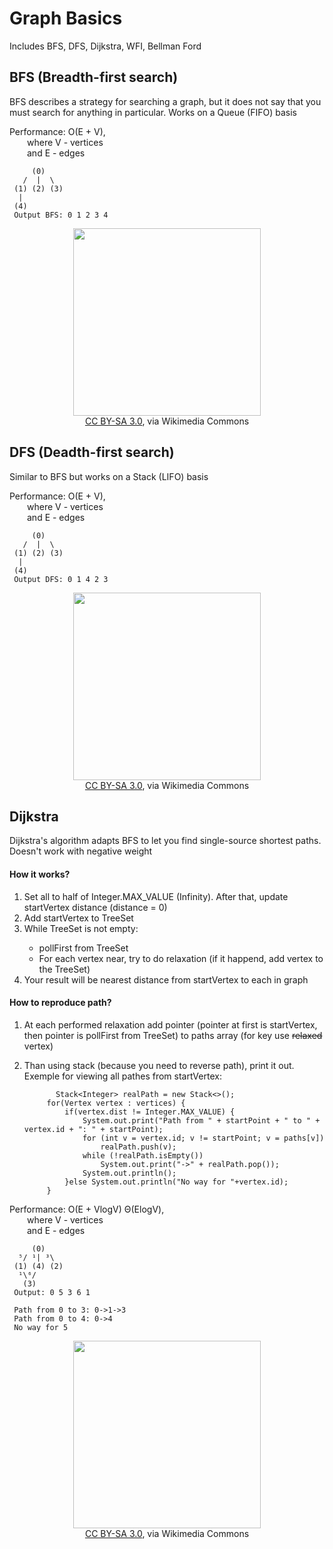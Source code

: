 # Graph Basics
Includes BFS, DFS, Dijkstra, WFI, Bellman Ford

## BFS (Breadth-first search)
<p>BFS describes a strategy for searching a graph, but it does not say that you must search for anything in particular. Works on a Queue (FIFO) basis</p>

<p>
Performance: O(E + V), <br>
&emsp;&emsp;where V - vertices <br>
&emsp;&emsp;and E - edges
</p>


         (0)
       /  |  \
     (1) (2) (3)
      |
     (4)
     Output BFS: 0 1 2 3 4


<p align="center">
    <img src="https://upload.wikimedia.org/wikipedia/commons/4/46/Animated_BFS.gif" style="width: 300px;" /><br>
    <a href="http://creativecommons.org/licenses/by-sa/3.0/">CC BY-SA 3.0</a>, via Wikimedia Commons</span>
</p>


## DFS (Deadth-first search)
<p>Similar to BFS but works on a Stack (LIFO) basis</p>

<p>
Performance: O(E + V), <br>
&emsp;&emsp;where V - vertices <br>
&emsp;&emsp;and E - edges
</p>

         (0)
       /  |  \
     (1) (2) (3)
      |
     (4)
     Output DFS: 0 1 4 2 3

<p align="center">
    <img src="https://upload.wikimedia.org/wikipedia/commons/7/7f/Depth-First-Search.gif" style="width: 300px;" /><br>
    <a href="http://creativecommons.org/licenses/by-sa/3.0/">CC BY-SA 3.0</a>, via Wikimedia Commons</span>
</p>


## Dijkstra
<p>Dijkstra's algorithm adapts BFS to let you find single-source shortest paths. Doesn't work with negative weight</p>

#### How it works?
1. Set all to half of Integer.MAX_VALUE (Infinity). After that, update startVertex distance (distance = 0)
2. Add startVertex to TreeSet<Vertex>
3. While TreeSet<Vertex> is not empty:
    - pollFirst from TreeSet<Vertex>
    - For each vertex near, try to do relaxation (if it happend, add vertex to the TreeSet<Vertex>)
4. Your result will be nearest distance from startVertex to each in graph
         
#### How to reproduce path?
1. At each performed relaxation add pointer (pointer at first is startVertex, then pointer is pollFirst from TreeSet<Vertex>) to paths array (for key use <s>relaxed</s> vertex)
2. Than using stack (because you need to reverse path), print it out. Exemple for viewing all pathes from startVertex:
         

  
              Stack<Integer> realPath = new Stack<>();
            for(Vertex vertex : vertices) {
                if(vertex.dist != Integer.MAX_VALUE) {
                    System.out.print("Path from " + startPoint + " to " + vertex.id + ": " + startPoint);
                    for (int v = vertex.id; v != startPoint; v = paths[v])
                        realPath.push(v);
                    while (!realPath.isEmpty())
                        System.out.print("->" + realPath.pop());
                    System.out.println();
                }else System.out.println("No way for "+vertex.id);
            }

  
<p>
Performance: O(E + VlogV) Θ(ElogV), <br>
&emsp;&emsp;where V - vertices <br>
&emsp;&emsp;and E - edges
</p>

         (0)
      ⁵/ ¹| ³\
     (1) (4) (2)
      ¹\⁶/
       (3)
     Output: 0 5 3 6 1
     
     Path from 0 to 3: 0->1->3
     Path from 0 to 4: 0->4
     No way for 5

<p align="center">
    <img src="https://upload.wikimedia.org/wikipedia/commons/5/57/Dijkstra_Animation.gif" style="width: 300px;" /><br>
    <a href="http://creativecommons.org/licenses/by-sa/3.0/">CC BY-SA 3.0</a>, via Wikimedia Commons</span>
</p>
